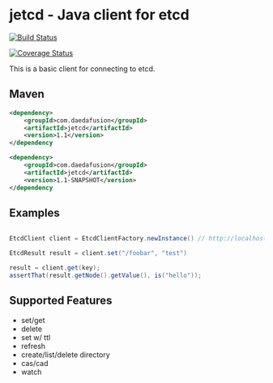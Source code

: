 # jetcd - Java client for etcd

[![Build Status](https://travis-ci.org/daedafusion/jetcd.svg?branch=master)](https://travis-ci.org/daedafusion/jetcd)

[![Coverage Status](https://coveralls.io/repos/github/daedafusion/jetcd/badge.svg?branch=master)](https://coveralls.io/github/daedafusion/jetcd?branch=master)

This is a basic client for connecting to etcd.

## Maven

```xml
<dependency>
    <groupId>com.daedafusion</groupId>
    <artifactId>jetcd</artifactId>
    <version>1.1</version>
</dependency
```

```xml
<dependency>
    <groupId>com.daedafusion</groupId>
    <artifactId>jetcd</artifactId>
    <version>1.1-SNAPSHOT</version>
</dependency
```

## Examples

```java

EtcdClient client = EtcdClientFactory.newInstance() // http://localhost:4001

EtcdResult result = client.set("/foobar", "test")

result = client.get(key);
assertThat(result.getNode().getValue(), is("hello"));
```

## Supported Features

* set/get
* delete
* set w/ ttl
* refresh
* create/list/delete directory
* cas/cad
* watch